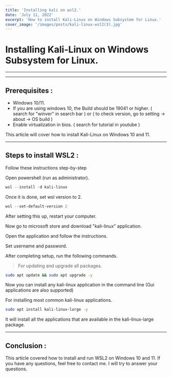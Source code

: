 ```yaml
---
title: 'Installing kali on wsl2.'
date: 'July 11, 2022'
excerpt: 'How to install Kali-Linux on Windows Subsystem for Linux.'
cover_image: '/images/posts/kali-linux-wsl2(3).jpg'
---
```


# Installing Kali-Linux on Windows Subsystem for Linux.
___
___

## Prerequisites :

* Windows 10/11.
* If you are using windows 10, the Build should be 19041 or higher. ( search for "winver" in search bar ) or
  ( to check version, go to setting -> about -> OS build )
* Enable virtualization in bios. ( search for tutorial in youtube )

This article will cover how to install Kali-Linux on Windows 10 and 11.
___

## Steps to install WSL2 :

Follow these instructions step-by-step 

Open powershell (run as administrator).

```powershell
wsl --install -d kali-linux
```
Once it is done, set wsl version to 2.

```powershell
wsl --set-default-version 2
```
After setting this up, restart your computer.

Now go to microsoft store and download "kali-linux" application.

Open the application and follow the instructions.

Set username and password.

After completing setup, run the following commands.
>For updating and upgrade all packages.

```bash
sudo apt update && sudo apt upgrade -y
```
Now you can install any kali-linux application in the command line (Gui applications are also supported)

For installing most common kali-linux applications.

```bash
sudo apt install kali-linux-large -y
```

It will install all the applications that are available in the kali-linux-large package.

___

## Conclusion :

This article covered how to install and run WSL2 on Windows 10 and 11. If you have any questions, feel free to contact me. I will try to answer your questions.







